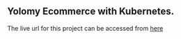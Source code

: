 ## Yolomy Ecommerce with Kubernetes.
The live url for this project can be accessed from [here](http://34.35.31.170)
